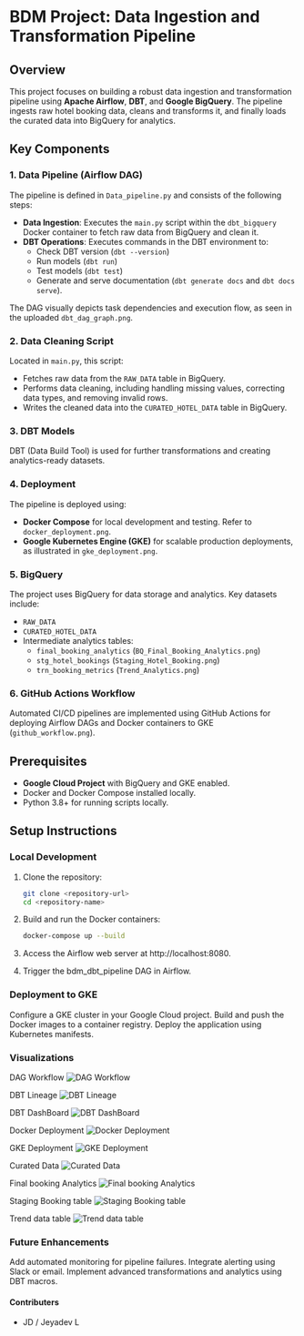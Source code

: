 # BDM Project: Data Ingestion and Transformation Pipeline

## Overview
This project focuses on building a robust data ingestion and transformation pipeline using **Apache Airflow**, **DBT**, and **Google BigQuery**. The pipeline ingests raw hotel booking data, cleans and transforms it, and finally loads the curated data into BigQuery for analytics.

## Key Components

### 1. **Data Pipeline (Airflow DAG)**
The pipeline is defined in `Data_pipeline.py` and consists of the following steps:
- **Data Ingestion**: Executes the `main.py` script within the `dbt_bigquery` Docker container to fetch raw data from BigQuery and clean it.
- **DBT Operations**: Executes commands in the DBT environment to:
  - Check DBT version (`dbt --version`)
  - Run models (`dbt run`)
  - Test models (`dbt test`)
  - Generate and serve documentation (`dbt generate docs` and `dbt docs serve`).

The DAG visually depicts task dependencies and execution flow, as seen in the uploaded `dbt_dag_graph.png`.

### 2. **Data Cleaning Script**
Located in `main.py`, this script:
- Fetches raw data from the `RAW_DATA` table in BigQuery.
- Performs data cleaning, including handling missing values, correcting data types, and removing invalid rows.
- Writes the cleaned data into the `CURATED_HOTEL_DATA` table in BigQuery.

### 3. **DBT Models**
DBT (Data Build Tool) is used for further transformations and creating analytics-ready datasets.

### 4. **Deployment**
The pipeline is deployed using:
- **Docker Compose** for local development and testing. Refer to `docker_deployment.png`.
- **Google Kubernetes Engine (GKE)** for scalable production deployments, as illustrated in `gke_deployment.png`.

### 5. **BigQuery**
The project uses BigQuery for data storage and analytics. Key datasets include:
- `RAW_DATA`
- `CURATED_HOTEL_DATA`
- Intermediate analytics tables:
  - `final_booking_analytics` (`BQ_Final_Booking_Analytics.png`)
  - `stg_hotel_bookings` (`Staging_Hotel_Booking.png`)
  - `trn_booking_metrics` (`Trend_Analytics.png`)

### 6. **GitHub Actions Workflow**
Automated CI/CD pipelines are implemented using GitHub Actions for deploying Airflow DAGs and Docker containers to GKE (`github_workflow.png`).

## Prerequisites
- **Google Cloud Project** with BigQuery and GKE enabled.
- Docker and Docker Compose installed locally.
- Python 3.8+ for running scripts locally.

## Setup Instructions

### Local Development
1. Clone the repository:
   ```bash
   git clone <repository-url>
   cd <repository-name>
   ```

2. Build and run the Docker containers:
    ```bash
    docker-compose up --build
    ```

3. Access the Airflow web server at http://localhost:8080.

4. Trigger the bdm_dbt_pipeline DAG in Airflow.

### Deployment to GKE
Configure a GKE cluster in your Google Cloud project.
Build and push the Docker images to a container registry.
Deploy the application using Kubernetes manifests.

### Visualizations

DAG Workflow
![DAG Workflow](images/Data_Pipeline_Dag.png)

DBT Lineage
![DBT Lineage](images/DBT_Lineage.png)

DBT DashBoard
![DBT DashBoard](images/DBT_Dashboard.png)

Docker Deployment
![Docker Deployment](images/docker_deployment.png)

GKE Deployment
![GKE Deployment](images/gke_deployment.png)

Curated Data
![Curated Data](images/curated_hotel_data.png)

Final booking Analytics
![Final booking Analytics](images/BQ_Final_Booking_Analytics.png)

Staging Booking table
![Staging Booking table](images/Staging_Hotel_Booking.png)

Trend data table
![Trend data table](images/Trend_Analytics.png)

### Future Enhancements

Add automated monitoring for pipeline failures.
Integrate alerting using Slack or email.
Implement advanced transformations and analytics using DBT macros.

#### Contributers
- JD / Jeyadev L